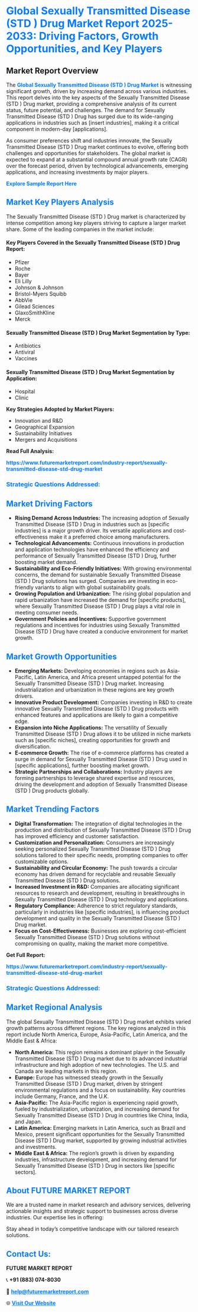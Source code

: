 <h1 style="color: #007BFF;">Global Sexually Transmitted Disease (STD ) Drug Market Report 2025-2033: Driving Factors, Growth Opportunities, and Key Players</h1>

<section id="overview">
<h2>Market Report Overview</h2>
<p>The <a href="https://www.futuremarketreport.com/industry-report/sexually-transmitted-disease-std-drug-market" style="color: #007BFF; text-decoration: none;"><strong>Global Sexually Transmitted Disease (STD ) Drug Market</strong></a> is witnessing significant growth, driven by increasing demand across various industries. This report delves into the key aspects of the Sexually Transmitted Disease (STD ) Drug market, providing a comprehensive analysis of its current status, future potential, and challenges. The demand for Sexually Transmitted Disease (STD ) Drug has surged due to its wide-ranging applications in industries such as [insert industries], making it a critical component in modern-day [applications].</p>
<p>As consumer preferences shift and industries innovate, the Sexually Transmitted Disease (STD ) Drug market continues to evolve, offering both challenges and opportunities for stakeholders. The global market is expected to expand at a substantial compound annual growth rate (CAGR) over the forecast period, driven by technological advancements, emerging applications, and increasing investments by major players.</p>
</section>

<section id="overview">
<p><a href="https://www.futuremarketreport.com/request-sample/reportId=55819" style="color: #007BFF; text-decoration: none;"><strong>Explore Sample Report Here</strong></a></p>
</section>

<section id="key-players">
<h2 style="color: #007BFF;">Market Key Players Analysis</h2>
<p>The Sexually Transmitted Disease (STD ) Drug market is characterized by intense competition among key players striving to capture a larger market share. Some of the leading companies in the market include:</p>
<h4>Key Players Covered in the Sexually Transmitted Disease (STD ) Drug Report:</h4>
<ul><li>Pfizer</li><li>Roche</li><li>Bayer</li><li>Eli Lilly</li><li>Johnson &amp; Johnson</li><li>Bristol-Myers Squibb</li><li>AbbVie</li><li>Gilead Sciences</li><li>GlaxoSmithKline</li><li>Merck</li></ul>
<h4>Sexually Transmitted Disease (STD ) Drug Market Segmentation by Type:</h4>
<ul><li>Antibiotics</li><li>Antiviral</li><li>Vaccines</li></ul>

<h4>Sexually Transmitted Disease (STD ) Drug Market Segmentation by Application:</h4>
<ul><li>Hospital</li><li>Clinic</li></ul>
<p><strong>Key Strategies Adopted by Market Players:</strong></p>
<ul>
<li>Innovation and R&D</li>
<li>Geographical Expansion</li>
<li>Sustainability Initiatives</li>
<li>Mergers and Acquisitions</li>
</ul>
</section>

<section>
<p><strong>Read Full Analysis: </strong></p><a href="https://www.futuremarketreport.com/industry-report/sexually-transmitted-disease-std-drug-market" style="color: #007BFF; text-decoration: none;"><strong>https://www.futuremarketreport.com/industry-report/sexually-transmitted-disease-std-drug-market</strong></a>
<h3 style="color: #007BFF;">Strategic Questions Addressed:</h3>
</section>

<section id="driving-factors">
<h2 style="color: #007BFF;">Market Driving Factors</h2>
<ul>
<li><strong>Rising Demand Across Industries:</strong> The increasing adoption of Sexually Transmitted Disease (STD ) Drug in industries such as [specific industries] is a major growth driver. Its versatile applications and cost-effectiveness make it a preferred choice among manufacturers.</li>
<li><strong>Technological Advancements:</strong> Continuous innovations in production and application technologies have enhanced the efficiency and performance of Sexually Transmitted Disease (STD ) Drug, further boosting market demand.</li>
<li><strong>Sustainability and Eco-Friendly Initiatives:</strong> With growing environmental concerns, the demand for sustainable Sexually Transmitted Disease (STD ) Drug solutions has surged. Companies are investing in eco-friendly variants to align with global sustainability goals.</li>
<li><strong>Growing Population and Urbanization:</strong> The rising global population and rapid urbanization have increased the demand for [specific products], where Sexually Transmitted Disease (STD ) Drug plays a vital role in meeting consumer needs.</li>
<li><strong>Government Policies and Incentives:</strong> Supportive government regulations and incentives for industries using Sexually Transmitted Disease (STD ) Drug have created a conducive environment for market growth.</li>
</ul>
</section>

<section id="growth-opportunities">
<h2 style="color: #007BFF;">Market Growth Opportunities</h2>
<ul>
<li><strong>Emerging Markets:</strong> Developing economies in regions such as Asia-Pacific, Latin America, and Africa present untapped potential for the Sexually Transmitted Disease (STD ) Drug market. Increasing industrialization and urbanization in these regions are key growth drivers.</li>
<li><strong>Innovative Product Development:</strong> Companies investing in R&D to create innovative Sexually Transmitted Disease (STD ) Drug products with enhanced features and applications are likely to gain a competitive edge.</li>
<li><strong>Expansion into Niche Applications:</strong> The versatility of Sexually Transmitted Disease (STD ) Drug allows it to be utilized in niche markets such as [specific niches], creating opportunities for growth and diversification.</li>
<li><strong>E-commerce Growth:</strong> The rise of e-commerce platforms has created a surge in demand for Sexually Transmitted Disease (STD ) Drug used in [specific applications], further boosting market growth.</li>
<li><strong>Strategic Partnerships and Collaborations:</strong> Industry players are forming partnerships to leverage shared expertise and resources, driving the development and adoption of Sexually Transmitted Disease (STD ) Drug products globally.</li>
</ul>
</section>

<section id="trending-factors">
<h2 style="color: #007BFF;">Market Trending Factors</h2>
<ul>
<li><strong>Digital Transformation:</strong> The integration of digital technologies in the production and distribution of Sexually Transmitted Disease (STD ) Drug has improved efficiency and customer satisfaction.</li>
<li><strong>Customization and Personalization:</strong> Consumers are increasingly seeking personalized Sexually Transmitted Disease (STD ) Drug solutions tailored to their specific needs, prompting companies to offer customizable options.</li>
<li><strong>Sustainability and Circular Economy:</strong> The push towards a circular economy has driven demand for recyclable and reusable Sexually Transmitted Disease (STD ) Drug solutions.</li>
<li><strong>Increased Investment in R&D:</strong> Companies are allocating significant resources to research and development, resulting in breakthroughs in Sexually Transmitted Disease (STD ) Drug technology and applications.</li>
<li><strong>Regulatory Compliance:</strong> Adherence to strict regulatory standards, particularly in industries like [specific industries], is influencing product development and quality in the Sexually Transmitted Disease (STD ) Drug market.</li>
<li><strong>Focus on Cost-Effectiveness:</strong> Businesses are exploring cost-efficient Sexually Transmitted Disease (STD ) Drug solutions without compromising on quality, making the market more competitive.</li>
</ul>
</section>

<section>
<p><strong>Get Full Report: </strong></p><a href="https://www.futuremarketreport.com/industry-report/sexually-transmitted-disease-std-drug-market" style="color: #007BFF; text-decoration: none;"><strong>https://www.futuremarketreport.com/industry-report/sexually-transmitted-disease-std-drug-market</strong></a>
<h3 style="color: #007BFF;">Strategic Questions Addressed:</h3>
</section>


<section id="regional-analysis">
<h2 style="color: #007BFF;">Market Regional Analysis</h2>
<p>The global Sexually Transmitted Disease (STD ) Drug market exhibits varied growth patterns across different regions. The key regions analyzed in this report include North America, Europe, Asia-Pacific, Latin America, and the Middle East & Africa:</p>
<ul>
<li><strong>North America:</strong> This region remains a dominant player in the Sexually Transmitted Disease (STD ) Drug market due to its advanced industrial infrastructure and high adoption of new technologies. The U.S. and Canada are leading markets in this region.</li>
<li><strong>Europe:</strong> Europe has witnessed steady growth in the Sexually Transmitted Disease (STD ) Drug market, driven by stringent environmental regulations and a focus on sustainability. Key countries include Germany, France, and the U.K.</li>
<li><strong>Asia-Pacific:</strong> The Asia-Pacific region is experiencing rapid growth, fueled by industrialization, urbanization, and increasing demand for Sexually Transmitted Disease (STD ) Drug in countries like China, India, and Japan.</li>
<li><strong>Latin America:</strong> Emerging markets in Latin America, such as Brazil and Mexico, present significant opportunities for the Sexually Transmitted Disease (STD ) Drug market, supported by growing industrial activities and investments.</li>
<li><strong>Middle East & Africa:</strong> The region’s growth is driven by expanding industries, infrastructure development, and increasing demand for Sexually Transmitted Disease (STD ) Drug in sectors like [specific sectors].</li>
</ul>
</section>

<footer>
<h2 style="color: #007BFF;">About FUTURE MARKET REPORT</h2>
<p>We are a trusted name in market research and advisory services, delivering actionable insights and strategic support to businesses across diverse industries. Our expertise lies in offering:</p>

<p>Stay ahead in today’s competitive landscape with our tailored research solutions.</p>

<h2 style="color: #007BFF;">Contact Us:</h2>
<p><strong>FUTURE MARKET REPORT</strong></p>
<p>📞 <strong>+91 (883) 074-8030</strong></p>
<p>📧 <strong><a href="mailto:help@futuremarketreport.com" style="color: #007BFF;">help@futuremarketreport.com</a></strong></p>
<p>🌐 <strong><a href="https://www.futuremarketreport.com/" style="color: #007BFF;">Visit Our Website</a></strong></p>
</footer>